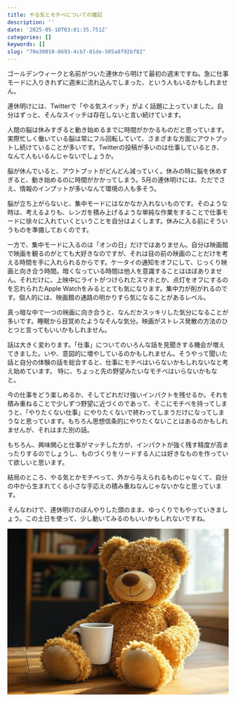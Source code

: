 ```yaml
---
title: やる気とモチベについての雑記
description: ''
date: '2025-05-10T03:01:35.751Z'
categories: []
keywords: []
slug: "70e30010-8693-4cb7-81de-505a8f92bf82"
---
```

ゴールデンウィークと名前がついた連休から明けて最初の週末ですね。急に仕事モードに入りきれずに週末に流れ込んでしまった、という人もいるかもしれません。

連休明けには、Twitterで「やる気スイッチ」がよく話題に上っていました。自分はずっと、そんなスイッチは存在しないと言い続けています。

人間の脳は休みすぎると動き始めるまでに時間がかかるものだと思っています。実際忙しく働いている脳は常にフル回転していて、さまざまな方面にアウトプットし続けていることが多いです。Twitterの投稿が多いのは仕事しているとき、なんて人もいるんじゃないでしょうか。

脳が休んでいると、アウトプットがどんどん減っていく。休みの時に脳を休めすぎると、動き始めるのに時間がかかってしまう。5月の連休明けには、ただでさえ、情報のインプットが多いなんて環境の人も多そう。

脳が立ち上がらないと、集中モードにはなかなか入れないものです。そのような時は、考えるよりも、レンガを積み上げるような単純な作業をすることで仕事モードに徐々に入れていくということを自分はよくします。休みに入る前にそういうものを準備しておくのです。

一方で、集中モードに入るのは「オンの日」だけではありません。自分は映画館で映画を観るのがとても大好きなのですが、それは目の前の映画のことだけを考える時間を手に入れられるからです。ケータイの通知をオフにして、じっくり映画と向き合う時間。暗くなっている時間は他人を意識することはほぼありません。それだけに、上映中にライトがつけられたスマホとか、点灯をオフにするのを忘れられたApple Watchをみるととても気になります。集中力が削がれるのです。個人的には、映画館の通路の明かりすら気になることがあるレベル。

真っ暗な中で一つの映画に向き合うと、なんだかスッキリした気分になることが多いです。睡眠から目覚めたようなそんな気分。映画がストレス発散の方法のひとつと言ってもいいかもしれません。

話は大きく変わります。「仕事」についてのいろんな話を見聞きする機会が増えてきました。いや、意図的に増やしているのかもしれません。そうやって聞いた話と自分の体験の話を総合すると、仕事にモチベはいらないかもしれないなと考え始めています。 特に、ちょっと先の野望みたいなモチベはいらないかもなと。

今の仕事をどう楽しめるか、そしてどれだけ強いインパクトを残せるか。それを積み重ねることで少しずつ野望に近づくのであって、そこにモチベを持ってしまうと、「やりたくない仕事」にやりたくないで終わってしまうだけになってしまうなと思っています。もちろん思想信条的にやりたくないことはあるのかもしれませんが、それはまた別の話。

もちろん、興味関心と仕事がマッチした方が、インパクトが強く残す精度が高まったりするのでしょうし、ものづくりをリードする人には好きなものを作っていて欲しいと思います。

結局のところ、やる気とかモチベって、外から与えられるものじゃなくて、自分の中から生まれてくる小さな手応えの積み重ねなんじゃないかなと思っています。

そんなわけで、連休明けのぼんやりした頭のまま、ゆっくりでもやっていきましょう。この土日を使って、少し動いてみるのもいいかもしれないですね。

![](1__O0SGBa__swmRCS9jsNNFZ4w.png)